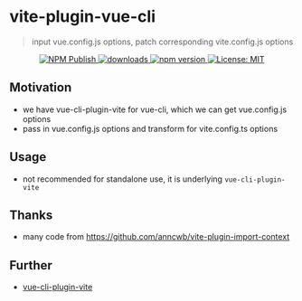 # vite-plugin-vue-cli

> input vue.config.js options, patch corresponding vite.config.js options

<p align="center">
  <a href="https://github.com/IndexXuan/vite-plugin-vue-cli/actions/workflows/npm-publish.yml">
   <img alt="NPM Publish" src="https://github.com/IndexXuan/vite-plugin-vue-cli/actions/workflows/npm-publish.yml/badge.svg" style="max-width:100%;">
  </a>
  <a href="https://www.npmjs.com/package/vite-plugin-vue-cli" rel="nofollow">
    <img alt="downloads" src="https://img.shields.io/npm/dt/vite-plugin-vue-cli.svg?style=flat-square">
  </a>
  <a href="https://www.npmjs.com/package/vite-plugin-vue-cli" rel="nofollow">
    <img alt="npm version" src="https://img.shields.io/npm/v/vite-plugin-vue-cli.svg?style=flat" style="max-width:100%;">
  </a>
  <a href="https://github.com/IndexXuan/vite-plugin-vue-cli/blob/main/LICENSE">
    <img alt="License: MIT" src="https://img.shields.io/badge/License-MIT-yellow.svg" style="max-width:100%;">
  </a>
</p>

## Motivation
- we have vue-cli-plugin-vite for vue-cli, which we can get vue.config.js options
- pass in vue.config.js options and transform for vite.config.ts options

## Usage
- not recommended for standalone use, it is underlying `vue-cli-plugin-vite`

## Thanks
- many code from https://github.com/anncwb/vite-plugin-import-context

## Further
- [vue-cli-plugin-vite](https://github.com/IndexXuan/vue-cli-plugin-vite)
